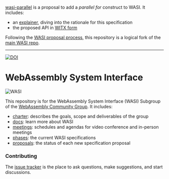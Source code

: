 [wasi-parallel](https://github.com/abrown/wasi-parallel-spec) is a proposal to add a _parallel for_
construct to WASI. It includes:
 - an [explainer](docs/Explainer.md), diving into the rationale for this specification
 - the proposed API in [WITX
   form](https://github.com/abrown/wasi-parallel-spec/blob/main/phases/ephemeral/witx/wasi_ephemeral_parallel.witx)

Following the [WASI proposal
process](https://github.com/WebAssembly/WASI/blob/master/docs/Process.md), this repository is a
logical fork of the [main WASI repo](https://github.com/WebAssembly/WASI).

----

[![DOI](https://zenodo.org/badge/DOI/10.5281/zenodo.4323447.svg)](https://doi.org/10.5281/zenodo.4323447)

# WebAssembly System Interface

![WASI](WASI.png)

This repository is for the WebAssembly System Interface (WASI) Subgroup of the
[WebAssembly Community Group]. It includes:
 - [charter]: describes the goals, scope and deliverables of the group
 - [docs]: learn more about WASI
 - [meetings]: schedules and agendas for video conference and in-person meetings
 - [phases]: the current WASI specifications
 - [proposals]: the status of each new specification proposal

[charter]: Charter.md
[docs]: docs/README.md
[meetings]: https://github.com/WebAssembly/meetings/tree/master/wasi
[phases]: phases/README.md
[proposals]: docs/Proposals.md
[WebAssembly Community Group]: https://www.w3.org/community/webassembly/

### Contributing

The [issue tracker] is the place to ask questions, make suggestions, and start discussions.

[issue tracker]: https://github.com/WebAssembly/WASI/issues
